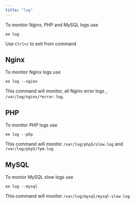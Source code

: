 ```yaml
---
title: "log"
---
```

To monitor Nginx, PHP and MySQL logs use

	ee log

Use `Ctrl+c` to exit from command

## Nginx
To monitor Nginx logs use

	ee log --nginx

This command will monitor, all Nginx error logs , `/var/log/nginx/*error.log`.

## PHP
To monitor PHP logs use

	ee log --php

This command will monitor `/var/log/php5/slow.log` and `/var/log/php5/fpm.log`

## MySQL
To monior MySQL slow logs use

	ee log --mysql

This command will monitor `/var/log/mysql/mysql-slow.log`
